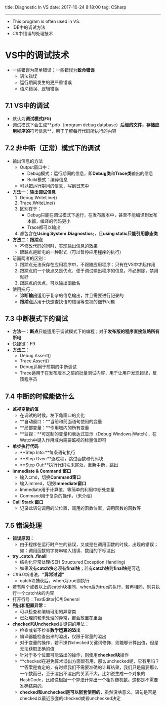 title: Diagnostic In VS
date: 2017-10-24 8:18:00
tag: CSharp

---

* This program is often used in VS.
* IDE中的调试方法
* C#中错误的处理技术

<!--more-->

# VS中的调试技术 #

* 一些错误为简单错误；一些错误为**致命错误**
	* 语法错误
	* 运行期间发生的更严重错误
	* 语义错误、逻辑错误

## 7.1 VS中的调试 ##

* 默认为**调试模式(F5)**
* 调试模式下会生成**.pdb（program debug database）**后缀的文件，存储应用程序的**符号信息**，用于了解每行代码所执行的内容


## 7.2 非中断（正常）模式下的调试 ##

*  输出信息的方法
	*  Output窗口中：
		*  Debug模式：运行期间的信息，即**Debug类**和**Trace类**输出的信息
		*  Build模式：编译信息
	*  可以把运行期间的信息，写到日志中
* **方法一：输出调试信息**
	1. Debug.WriteLine()
	2. Trace.WriteLine()
	3. 区别在于：
		* Debug只能在调试模式下运行，在发布版本中，甚至不能编译到发布本部，编译的代码更小
		* Trace都可以输出
	4. 都包含在**Using System.Diagnostics;**，且**using static只能引用静态类**
* **方法二：跟踪点**
	* 不修改代码的同时，实现输出信息的效果
	* 跟踪点是断电的一种形式（可以暂停应用程序的执行）
* 前面两者的区别：
	1. 跟踪点无法保存在应用程序中，不跟随应用程序；只有在VS中才起作用
	2. 跟踪点的一个缺点又是优点，便于调试输出程序的信息，不必删除，禁用就好
	3. 跟踪点的优点，可以输出函数名
* 使用技巧：
	* **诊断输出**适用于复杂的信息输出，并且需要进行记录的
	* **跟踪点**适用于快速查找语句错误等忽视的细节问题

## 7.3 中断模式下的调试 ##

* **方法一：断点**只能适用于调试模式下的编程；对于**发布版的程序直接忽略所有断电**
* 快捷键：F9
* **方法二：**
	* Debug.Assert()
	* Trace.Assert()
	* Debug适用于前期的中断调试
	* Trace适用于在发布版本之前的批量测试内容，用于让用户发现错误，反馈程序员

## 7.4 中断的时候能做什么 ##

* **监视变量的值**
	* 在调试的时候，左下角窗口的变化
	* **自动窗口：**当前和前面语句使用的变量
	* **局部变量：**作用域内的所有变量
	* **监视：**可定制的变量和表达式显示（Debug|Windows|Watch），在Watch中键入作用域内需要监视的标量值即可
* **单步执行代码**
	* **Step Into:**每条语句执行
	* **Step Over:**逐过程，跳过函数和代码块
	* **Step Out:**执行代码块末尾处，重新中断，跳出
* **Immediate & Command 窗口**
	* 输入cmd，切换**Command窗口**
	* 输入immed，切换**Immediate窗口**
	* Immediate用于计算值，等简单的利用中断处变量
	* Command用于复杂的操作，（未介绍）
* **Call Stack 窗口**
	* 记录此语句调用的父位置，调用的函数位置，调用函数的函数等

## 7.5 错误处理 ##

*  **错误原因：**
	*  由于程序在运行时产生的错误，又或是在调用函数的时候，出现的错误；如：调用函数的字符串输入错误、数组的下标溢出
*  **try..catch..finall**
	* 结构化异常处理(SEH Structured Exception Handling)
	* 如果没有**catch块**必须有**final块**；若有**catch块**则**final块**是可选
* C#6.0新语法，**“异常过滤”**
	* catch块捕获后，when为true则执行
* 若有两个或者以上的catch块相同，when后为true的执行，若再相同，则只执行一个catch块的内容
* 打开行号：TextEditor|C#|General
* **列出和配置异常：**
	* 可以检查和编辑可用的异常类
	* 已处理的和未处理的异常，都会放置在里面
* **checked**和**Unchecked**关键词的用法：
	* 检查或者不检查**数学运算的溢出**
	* 编译器能检查出来的溢出，仅限于常量的溢出
	* 对于变量的操作，若不操作checked关键词修饰，则能够计算出值，但是无法获取正确的值
	* 针对于多个位置可能溢出的操作，则使用**checked块**操作
	* **checked在避免算术溢出方面很有用，那么unchecked呢，它有用吗？**答案是肯定的，有时候我们不需要准确的计算结果，我们只是需要那么一个数而已，至于溢出不溢出的关系不大，比如说生成一个对象的HashCode，比如说根据一个算法计算出一个相对随机数，这都是不需要准确结果的。
	* **checked和unchecked是可以嵌套使用的**，虽然没啥意义。语句是否是checked以最近嵌套的checked或者unchecked决定